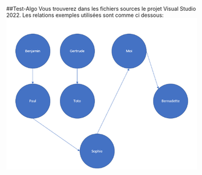 ##Test-Algo
Vous trouverez dans les fichiers sources le projet Visual Studio 2022.
Les relations exemples utilisées sont comme ci dessous:
![Image text](/relation.png)

